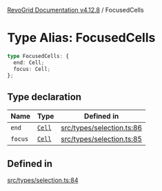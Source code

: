 [RevoGrid Documentation v4.12.8](README.md) / FocusedCells

# Type Alias: FocusedCells

```ts
type FocusedCells: {
  end: Cell;
  focus: Cell;
};
```

## Type declaration

| Name | Type | Defined in |
| ------ | ------ | ------ |
| `end` | [`Cell`](Interface.Cell.md) | [src/types/selection.ts:86](https://github.com/revolist/revogrid/blob/c3ca1940d3bbc95c0549378ff25b8d267352be31/src/types/selection.ts#L86) |
| `focus` | [`Cell`](Interface.Cell.md) | [src/types/selection.ts:85](https://github.com/revolist/revogrid/blob/c3ca1940d3bbc95c0549378ff25b8d267352be31/src/types/selection.ts#L85) |

## Defined in

[src/types/selection.ts:84](https://github.com/revolist/revogrid/blob/c3ca1940d3bbc95c0549378ff25b8d267352be31/src/types/selection.ts#L84)
